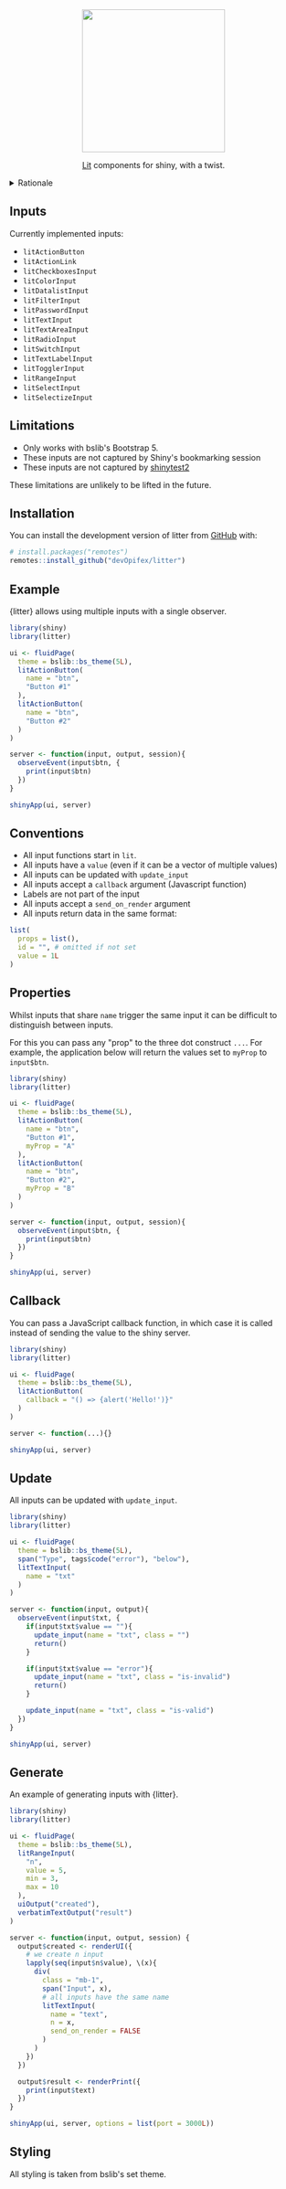 <div align="center">
<!-- badges: start -->
<!-- badges: end -->

<img src="inst/logo.png" width=250 />

[Lit](https://lit.dev) components for shiny, with a twist.

</div>

<details>
<summary>Rationale</summary>
As much as we love the shiny web framework, one great limitation
is how inputs are handled. Inputs are set given an `inputId` 
which directly translates to an `id` in the generated HTML.

This means every input must be unique which
makes it's difficult to dynamically generate inputs.
Whilst manageable UI-side with a simple loop it makes a mess server-side as one has
to dynamically create and destroy observers.

This project takes inspiration from vanilla JavaScript where one can
"observe" on any valid selector such as a <code>.class</code>
(as opposed to shiny which can only observe on <code>#id</code>), this means
one can have a single <code>observe</code> for multiple inputs.

This project implements something similar for shiny by allowing
users to create inputs that, instead of <code>inputId</code>, take
a <code>name</code> argument which <strong>can be shared by multiple inputs</strong>. 
This makes it is possible to sensibly dynamically generate 
inputs in R.

You can see a small explanation/example with <code>gallery()</code>.
</details>

## Inputs

Currently implemented inputs:

- `litActionButton`
- `litActionLink`
- `litCheckboxesInput`
- `litColorInput`
- `litDatalistInput`
- `litFilterInput`
- `litPasswordInput`
- `litTextInput`
- `litTextAreaInput`
- `litRadioInput`
- `litSwitchInput`
- `litTextLabelInput`
- `litTogglerInput`
- `litRangeInput`
- `litSelectInput`
- `litSelectizeInput`

## Limitations

- Only works with bslib's Bootstrap 5.
- These inputs are not captured by Shiny's bookmarking session
- These inputs are not captured by [shinytest2](https://rstudio.github.io/shinytest2/)

These limitations are unlikely to be lifted in the future.

## Installation

You can install the development version of litter from [GitHub](https://github.com/) with:

``` r
# install.packages("remotes")
remotes::install_github("devOpifex/litter")
```

## Example

{litter} allows using multiple inputs with a single observer.

```r
library(shiny)
library(litter)

ui <- fluidPage(
  theme = bslib::bs_theme(5L),
  litActionButton(
    name = "btn",
    "Button #1"
  ),
  litActionButton(
    name = "btn",
    "Button #2"
  )
)

server <- function(input, output, session){
  observeEvent(input$btn, {
    print(input$btn)
  })
}

shinyApp(ui, server)
```

## Conventions

- All input functions start in `lit`.
- All inputs have a `value` (even if it can be a vector of multiple values)
- All inputs can be updated with `update_input`
- All inputs accept a `callback` argument (Javascript function)
- Labels are not part of the input
- All inputs accept a `send_on_render` argument
- All inputs return data in the same format:

```r
list(
  props = list(),
  id = "", # omitted if not set
  value = 1L
)
```

## Properties

Whilst inputs that share `name` trigger the same input it can be difficult to 
distinguish between inputs.

For this you can pass any "prop" to the three dot construct `...`.
For example, the application below will return the values set to `myProp`
to `input$btn`.

```r
library(shiny)
library(litter)

ui <- fluidPage(
  theme = bslib::bs_theme(5L),
  litActionButton(
    name = "btn",
    "Button #1",
    myProp = "A"
  ),
  litActionButton(
    name = "btn",
    "Button #2",
    myProp = "B"
  )
)

server <- function(input, output, session){
  observeEvent(input$btn, {
    print(input$btn)
  })
}

shinyApp(ui, server)
```

## Callback

You can pass a JavaScript callback function,
in which case it is called instead of sending the value
to the shiny server.

```r
library(shiny)
library(litter)

ui <- fluidPage(
  theme = bslib::bs_theme(5L),
  litActionButton(
    callback = "() => {alert('Hello!')}"
  )
)

server <- function(...){}

shinyApp(ui, server)
```

## Update

All inputs can be updated with `update_input`.

```r
library(shiny)
library(litter)

ui <- fluidPage(
  theme = bslib::bs_theme(5L),
  span("Type", tags$code("error"), "below"),
  litTextInput(
    name = "txt"
  )
)

server <- function(input, output){
  observeEvent(input$txt, {
    if(input$txt$value == ""){
      update_input(name = "txt", class = "")
      return()
    }

    if(input$txt$value == "error"){
      update_input(name = "txt", class = "is-invalid")
      return()
    }

    update_input(name = "txt", class = "is-valid")
  })
}

shinyApp(ui, server)
```

## Generate

An example of generating inputs with {litter}.

```r
library(shiny)
library(litter)

ui <- fluidPage(
  theme = bslib::bs_theme(5L),
  litRangeInput(
    "n",
    value = 5,
    min = 3,
    max = 10
  ),
  uiOutput("created"),
  verbatimTextOutput("result")
)

server <- function(input, output, session) {
  output$created <- renderUI({
    # we create n input
    lapply(seq(input$n$value), \(x){
      div(
        class = "mb-1",
        span("Input", x),
        # all inputs have the same name
        litTextInput(
          name = "text",
          n = x,
          send_on_render = FALSE
        )
      )
    })
  })

  output$result <- renderPrint({
    print(input$text)
  })
}

shinyApp(ui, server, options = list(port = 3000L))
```

## Styling

All styling is taken from bslib's set theme.

